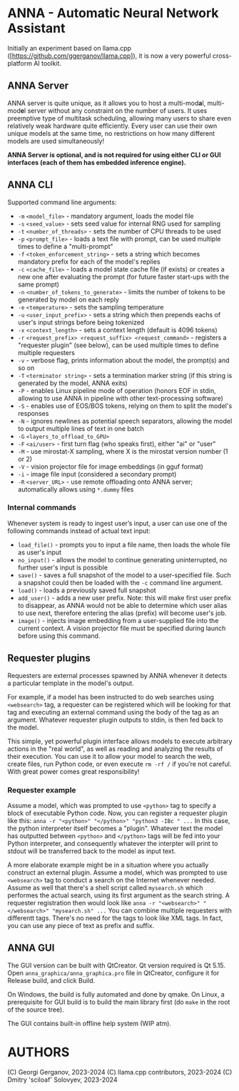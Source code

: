 # ANNA - Automatic Neural Network Assistant

Initially an experiment based on llama.cpp ([https://github.com/ggerganov/llama.cpp]), it is now a very powerful cross-platform AI toolkit.

## ANNA Server

ANNA server is quite unique, as it allows you to host a multi-mod**a**l, multi-mod**e**l server without any constraint on the number of users. It uses preemptive type of multitask scheduling, allowing many users to share even relatively weak hardware quite efficiently. Every user can use their own unique models at the same time, no restrictions on how many different models are used simultaneously!

**ANNA Server is optional, and is not required for using either CLI or GUI interfaces (each of them has embedded inference engine).**

## ANNA CLI

Supported command line arguments:
* `-m` `<model_file>` - mandatory argument, loads the model file
* `-s` `<seed_value>` - sets seed value for internal RNG used for sampling
* `-t` `<number_of_threads>` - sets the number of CPU threads to be used
* `-p` `<prompt_file>` - loads a text file with prompt, can be used multiple times to define a "multi-prompt"
* `-f` `<token_enforcement_string>` - sets a string which becomes mandatory prefix for each of the model's replies
* `-c` `<cache_file>` - loads a model state cache file (if exists) or creates a new one after evaluating the prompt (for future faster start-ups with the same prompt)
* `-n` `<number_of_tokens_to_generate>` - limits the number of tokens to be generated by model on each reply
* `-e` `<temperature>` - sets the sampling temperature
* `-u` `<user_input_prefix>` - sets a string which then prepends eachs of user's input strings before being tokenized
* `-x` `<context_length>` - sets a context length (default is 4096 tokens)
* `-r` `<request_prefix> <request_suffix> <request_command>` - registers a "requester plugin" (see below), can be used multiple times to define multiple requesters
* `-v` - verbose flag, prints information about the model, the prompt(s) and so on
* `-T` `<terminator string>` - sets a termination marker string (if this string is generated by the model, ANNA exits)
* `-P` - enables Linux pipeline mode of operation (honors EOF in stdin, allowing to use ANNA in pipeline with other text-processing software)
* `-S` - enables use of EOS/BOS tokens, relying on them to split the model's responses
* `-N` - ignores newlines as potential speech separators, allowing the model to output multiple lines of text in one batch
* `-G` `<layers_to_offload_to_GPU>`
* `-F` `<ai/user>` - first turn flag (who speaks first), either "ai" or "user"
* `-M` - use mirostat-X sampling, where X is the mirostat version number (1 or 2)
* `-V` - vision projector file for image embeddings (in gguf format)
* `-i` - image file input (considered a secondary prompt)
* `-R` `<server_URL>` - use remote offloading onto ANNA server; automatically allows using `*.dummy` files


### Internal commands

Whenever system is ready to ingest user’s input, a user can use one of the following commands instead of actual text input:
* `load_file()` - prompts you to input a file name, then loads the whole file as user's input
* `no_input()` - allows the model to continue generating uninterrupted, no further user's input is possible
* `save()` - saves a full snapshot of the model to a user-specified file. Such a snapshot could then be loaded with the `-c` command line argument.
* `load()` - loads a previously saved full snapshot
* `add_user()` - adds a new user prefix. Note: this will make first user prefix to disappear, as ANNA would not be able to determine which user alias to use next, therefore entering the alias (prefix) will become user's job.
* `image()` - injects image embedding from a user-supplied file into the current context. A vision projector file must be specified during launch before using this command.

## Requester plugins

Requesters are external processes spawned by ANNA whenever it detects a particular template in the model's output.

For example, if a model has been instructed to do web searches using `<websearch>` tag, a requester can be registered which will be looking for that tag and executing an external command using the body of the tag as an argument. Whatever requester plugin outputs to stdin, is then fed back to the model.

This simple, yet powerful plugin interface allows models to execute arbitrary actions in the "real world", as well as reading and analyzing the results of their execution. You can use it to allow your model to search the web, create files, run Python code, or even execute `rm -rf /` if you’re not careful. With great power comes great responsibility!

### Requester example
Assume a model, which was prompted to use `<python>` tag to specify a block of executable Python code. Now, you can register a requester plugin like this: `anna -r "<python>" "</python>" "python3 -IBc " ...`  In this case, the python interpreter itself becomes a "plugin". Whatever text the model has outputted between `<python>` and `</python>` tags will be fed into your Python interpreter, and consequently whatever the interpter will print to stdout will be transferred back to the model as input text.

A more elaborate example might be in a situation where you actually construct an external plugin. Assume a model, which was prompted to use `<websearch>` tag to conduct a search on the Internet whenever needed. Assume as well that there's a shell script called `mysearch.sh` which performes the actual search, using its first argument as the search string. A requester registration then would look like `anna -r "<websearch>" "</websearch>" "mysearch.sh" ...`
You can combine multiple requesters with differentt tags. There's no need for the tags to look like XML tags. In fact, you can use any piece of text as prefix and suffix.

## ANNA GUI

The GUI version can be built with QtCreator. Qt version required is Qt 5.15. Open `anna_graphica/anna_graphica.pro` file in QtCreator, configure it for Release build, and click Build.

On Windows, the build is fully automated and done by qmake. On Linux, a prerequisite for GUI build is to build the main library first (do `make` in the root of the source tree).

The GUI contains built-in offline help system (WIP atm).


# AUTHORS

(C) Georgi Gerganov, 2023-2024
(C) llama.cpp contributors, 2023-2024
(C) Dmitry 'sciloaf' Solovyev, 2023-2024
